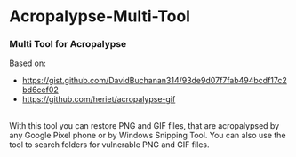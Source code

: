# Acropalypse-Multi-Tool

### Multi Tool for Acropalypse<br>
Based on:
- https://gist.github.com/DavidBuchanan314/93de9d07f7fab494bcdf17c2bd6cef02
- https://github.com/heriet/acropalypse-gif

<br>
With this tool you can restore PNG and GIF files, that are acropalypsed by any Google Pixel phone or by Windows Snipping Tool. You can also use the tool to search folders for vulnerable PNG and GIF files.
